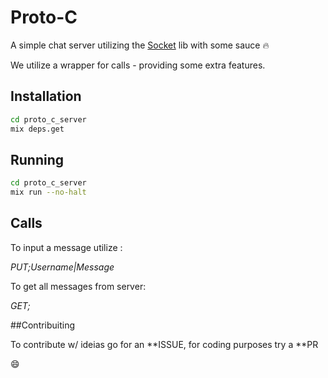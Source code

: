 # Proto-C 

A simple chat server utilizing the [Socket](https://github.com/meh/elixir-socket) lib with some sauce :fire:

We utilize a wrapper for calls - providing some extra features.

## Installation

```bash
cd proto_c_server
mix deps.get
```
## Running

```bash
cd proto_c_server
mix run --no-halt
```

## Calls

To input a message utilize :

*PUT;Username|Message*

To get all messages from server:

*GET;*

##Contribuiting

To contribute w/ ideias go for an **ISSUE, for coding purposes try a **PR

:smile:
